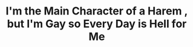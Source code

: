 --- 
title: "I'm the Main Character of a Harem , but I'm Gay so Every Day is Hell for Me"
publishdate: "2019-4-29T16:48:46+02:00"
src: "https://365manga.net/manga/i-m-the-main-character-of-a-harem-but-i-m-gay-so-every-day-is-hell-for-me"
image: "https://data.365manga.net/images/thumbnails/19590-i-m-the-main-character-of-a-harem-but-i-m-gay-so-every-day-is-hell-for-me.jpg"
description: "Touge Yuugiri is the main character of a harem manga, but he's gay, so everyday is hell for him."
---